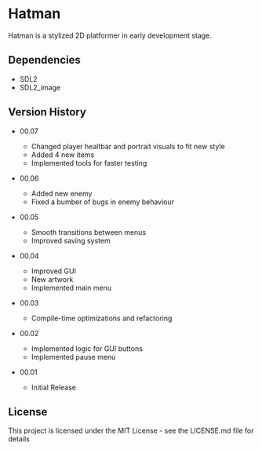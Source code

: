 # Hatman

Hatman is a stylized 2D platformer in early development stage.

## Dependencies

* SDL2
* SDL2_image

## Version History

* 00.07
    * Changed player healtbar and portrait visuals to fit new style
    * Added 4 new items
    * Implemented tools for faster testing

* 00.06
    * Added new enemy
    * Fixed a bumber of bugs in enemy behaviour

* 00.05
    * Smooth transitions between menus
    * Improved saving system

* 00.04
    * Improved GUI
    * New artwork
    * Implemented main menu

* 00.03
    * Compile-time optimizations and refactoring

* 00.02
    * Implemented logic for GUI buttons
    * Implemented pause menu

* 00.01
    * Initial Release

## License

This project is licensed under the MIT License - see the LICENSE.md file for details
